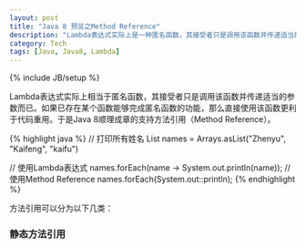```yaml
---
layout: post
title: "Java 8 预览之Method Reference"
description: "Lambda表达式实际上是一种匿名函数，其接受者只是调用该函数并传递适当的参数而已。很多场景下，我们其实只需要将已有的函数传递给接受者就可以了，完全不需要Lambda表达式。方法引用（Method Reference）便是为此而生。"
category: Tech
tags: [Java, Java8, Lambda]
---
```

{% include JB/setup %}

Lambda表达式实际上相当于匿名函数，其接受者只是调用该函数并传递适当的参数而已。如果已存在某个函数能够完成匿名函数的功能，那么直接使用该函数更利于代码重用。于是Java 8顺理成章的支持方法引用（Method Reference）。

{% highlight java %}
// 打印所有姓名
List<String> names = Arrays.asList("Zhenyu", "Kaifeng", "kaifu")

// 使用Lambda表达式
names.forEach(name -> System.out.println(name));
// 使用Method Reference
names.forEach(System.out::println);
{% endhighlight %}

方法引用可以分为以下几类：

### 静态方法引用
